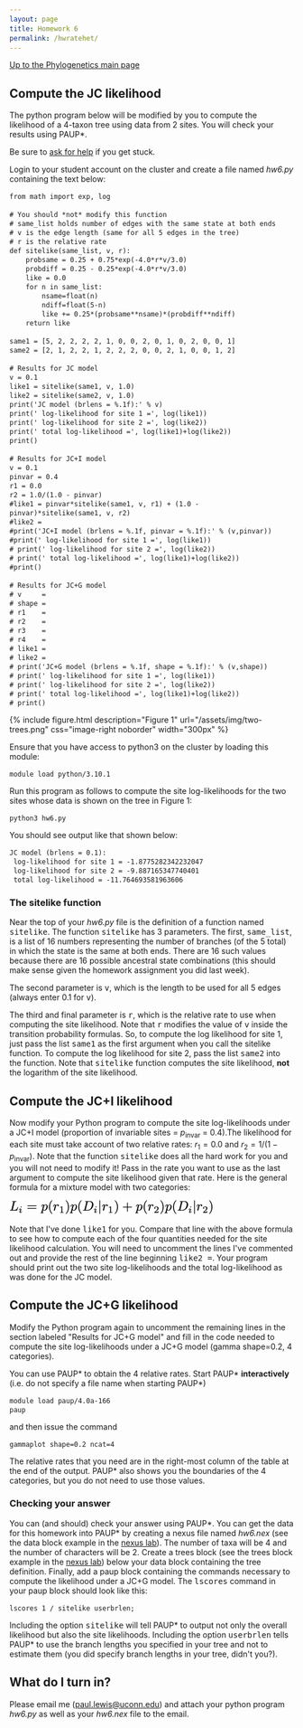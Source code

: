 ```yaml
---
layout: page
title: Homework 6
permalink: /hwratehet/
---
```

[Up to the Phylogenetics main page](/phylogenetics2024/)

## Compute the JC likelihood

The python program below will be modified by you to compute the likelihood of a 4-taxon tree using data from 2 sites. You will check your results using PAUP\*.

Be sure to [ask for help](mailto:paul.lewis@uconn.edu) if you get stuck.

Login to your student account on the cluster and create a file named _hw6.py_ containing the text below:

    from math import exp, log

    # You should *not* modify this function
    # same_list holds number of edges with the same state at both ends
    # v is the edge length (same for all 5 edges in the tree)
    # r is the relative rate
    def sitelike(same_list, v, r):
        probsame = 0.25 + 0.75*exp(-4.0*r*v/3.0)
        probdiff = 0.25 - 0.25*exp(-4.0*r*v/3.0)
        like = 0.0
        for n in same_list:
            nsame=float(n)
            ndiff=float(5-n)
            like += 0.25*(probsame**nsame)*(probdiff**ndiff)
        return like
    
    same1 = [5, 2, 2, 2, 2, 1, 0, 0, 2, 0, 1, 0, 2, 0, 0, 1]
    same2 = [2, 1, 2, 2, 1, 2, 2, 2, 0, 0, 2, 1, 0, 0, 1, 2]

    # Results for JC model
    v = 0.1
    like1 = sitelike(same1, v, 1.0)
    like2 = sitelike(same2, v, 1.0)
    print('JC model (brlens = %.1f):' % v)
    print(' log-likelihood for site 1 =', log(like1))
    print(' log-likelihood for site 2 =', log(like2))
    print(' total log-likelihood =', log(like1)+log(like2))
    print()

    # Results for JC+I model
    v = 0.1
    pinvar = 0.4
    r1 = 0.0
    r2 = 1.0/(1.0 - pinvar)
    #like1 = pinvar*sitelike(same1, v, r1) + (1.0 - pinvar)*sitelike(same1, v, r2)
    #like2 = 
    #print('JC+I model (brlens = %.1f, pinvar = %.1f):' % (v,pinvar))
    #print(' log-likelihood for site 1 =', log(like1))
    # print(' log-likelihood for site 2 =', log(like2))
    # print(' total log-likelihood =', log(like1)+log(like2))
    #print()

    # Results for JC+G model
    # v     =
    # shape =
    # r1    = 
    # r2    = 
    # r3    = 
    # r4    = 
    # like1 = 
    # like2 = 
    # print('JC+G model (brlens = %.1f, shape = %.1f):' % (v,shape))
    # print(' log-likelihood for site 1 =', log(like1))
    # print(' log-likelihood for site 2 =', log(like2))
    # print(' total log-likelihood =', log(like1)+log(like2))
    # print()
    
{% include figure.html description="Figure 1" url="/assets/img/two-trees.png" css="image-right noborder" width="300px" %}

Ensure that you have access to python3 on the cluster by loading this module:

    module load python/3.10.1

Run this program as follows to compute the site log-likelihoods for the two sites whose data is shown on the tree in Figure 1:

    python3 hw6.py
    
You should see output like that shown below:

    JC model (brlens = 0.1):
     log-likelihood for site 1 = -1.8775282342232047
     log-likelihood for site 2 = -9.887165347740401
     total log-likelihood = -11.764693581963606

### The sitelike function

Near the top of your _hw6.py_ file is the definition of a function named <tt>sitelike</tt>. The function <tt>sitelike</tt> has 3 parameters. The first,
<tt>same_list</tt>, is a list of 16 numbers representing the number
of branches (of the 5 total) in which the state is the same
at both ends. There are 16 such values because there are 16
possible ancestral state combinations (this should make sense
given the homework assignment you did last week). 

The second parameter is <tt>v</tt>, which is the length to be used for all 5
edges (always enter 0.1 for <tt>v</tt>). 

The third and final parameter
is <tt>r</tt>, which is the relative rate to use when computing
the site likelihood. Note that <tt>r</tt> modifies the value of <tt>v</tt>
inside the transition probability formulas. So, to compute the
log likelihood for site 1, just pass the list <tt>same1</tt> as the first
argument when you call the sitelike function. To compute
the log likelihood for site 2, pass the list <tt>same2</tt> into the
function. Note that <tt>sitelike</tt> function computes the site likelihood, **not** the logarithm of the site likelihood.

## Compute the JC+I likelihood

Now modify your Python program to compute the site log-likelihoods under a JC+I model (proportion of invariable sites = $p_{\mbox{invar}}$ = 0.4).The likelihood for each site must take account of two relative rates: $r_1 = 0.0$ and $r_2 = 1/(1 − p_{\mbox{invar}})$. Note that the function <tt>sitelike</tt> does all the hard work for you and you will not need to modify it! Pass in the rate you want to use as the last argument to compute the site likelihood given that rate. Here is the general formula for a mixture model with two categories:

![Likelihood for site i](/assets/img/JCIsitelike.png)

Note that I've done <tt>like1</tt> for you. Compare that line with the above formula to see how to compute each of the four quantities needed for the site likelihood calculation. You will need to uncomment the lines I've commented out and provide the rest of the line beginning <tt>like2 =</tt>. Your program should print out the two site log-likelihoods and the total log-likelihood as was done for the JC model.

## Compute the JC+G likelihood

Modify the Python program again to uncomment the remaining lines in the section labeled "Results for JC+G model" and fill in the code needed to compute the site log-likelihoods under a JC+G model (gamma shape=0.2, 4 categories). 

You can use PAUP* to obtain the 4 relative rates. Start PAUP\* **interactively** (i.e. do not specify a file name when starting PAUP\*) 

    module load paup/4.0a-166
    paup

and then issue the command 

    gammaplot shape=0.2 ncat=4

The relative rates that you need are in the right-most column of the table at the end of the output. PAUP\* also shows you the boundaries of the 4 categories, but you do not need to use those values.

### Checking your answer

You can (and should) check your answer using PAUP\*. You can get the data for this homework into PAUP\* by creating a nexus file named _hw6.nex_ (see the data block example in the [nexus lab](/nexus/#data-block)). The number of taxa will be 4 and the number of characters will be 2. Create a trees block (see the trees block example in the [nexus lab](/nexus/#trees-block)) below your data block containing the tree definition. Finally, add a paup block containing the commands necessary to compute the likelihood under a JC+G model. The <tt>lscores</tt> command in your paup block should look like this:

    lscores 1 / sitelike userbrlen;
    
Including the option <tt>sitelike</tt> will tell PAUP* to output not only the overall likelihood but also the site likelihoods. Including the option <tt>userbrlen</tt> tells PAUP* to use the branch lengths you specified in your tree and not to estimate them (you did specify branch lengths in your tree, didn't you?).

## What do I turn in?

Please email me ([paul.lewis@uconn.edu](mailto:paul.lewis@uconn.edu)) and attach your python program _hw6.py_ as well as your _hw6.nex_ file to the email.

